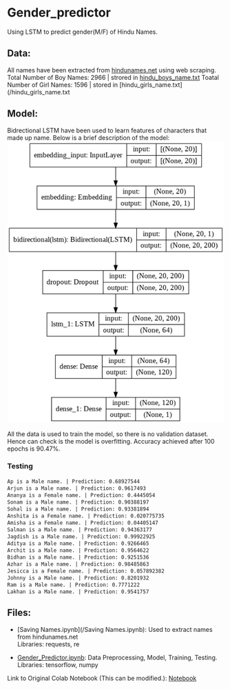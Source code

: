 # Gender_predictor
Using LSTM to predict gender(M/F) of Hindu Names.

## Data:

All names have been extracted from [hindunames.net](hindunames.net) using web scraping.  
Total Number of Boy Names: 2966 | strored in [hindu_boys_name.txt](/hindu_boys_name.txt)
Toatal Number of Girl Names: 1596 | stored in [hindu_girls_name.txt](/hindu_girls_name.txt  

## Model:

Bidrectional LSTM have been used to learn features of characters that made up name. Below is a brief description of the model:  
![Model](/model.png)

All the data is used to train the model, so there is no validation dataset. Hence can check is the model is overfitting. Accuracy achieved after 100 epochs is 90.47%.  

### Testing

```
Ap is a Male name. | Prediction: 0.68927544
Arjun is a Male name. | Prediction: 0.9617493
Ananya is a Female name. | Prediction: 0.4445054
Sonam is a Male name. | Prediction: 0.90388197
Sohal is a Male name. | Prediction: 0.93381894
Anshita is a Female name. | Prediction: 0.020775735
Amisha is a Female name. | Prediction: 0.04405147
Salman is a Male name. | Prediction: 0.94363177
Jagdish is a Male name. | Prediction: 0.99922925
Aditya is a Male name. | Prediction: 0.9266465
Archit is a Male name. | Prediction: 0.9564622
Bidhan is a Male name. | Prediction: 0.9251536
Azhar is a Male name. | Prediction: 0.98485863
Jesicca is a Female name. | Prediction: 0.057892382
Johnny is a Male name. | Prediction: 0.8201932
Ram is a Male name. | Prediction: 0.7771222
Lakhan is a Male name. | Prediction: 0.9541757
```

## Files:

- [Saving Names.ipynb](/Saving Names.ipynb): Used to extract names from hindunames.net  
Libraries: requests, re

- [Gender_Predictor.ipynb](/Gender_Predictor.ipynb): Data Preprocessing, Model, Training, Testing.  
Libraries: tensorflow, numpy

Link to Original Colab Notebook (This can be modified.): [Notebook](https://colab.research.google.com/drive/1jcFV2MSkdxemjAK5beGt13RganAH-Q0S?usp=sharing)



